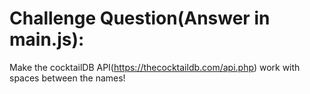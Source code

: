 # Challenge Question(Answer in main.js):
Make the cocktailDB API(https://thecocktaildb.com/api.php) work with spaces between the names! 
